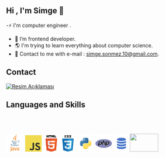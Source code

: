 ## Hi , I'm Simge 👋


 -⚡ I'm computer engineer .
- 🌱 I’m frontend developer.
- 🌎 I'm trying to learn everything about computer science.
- 💬 Contact to me with e-mail : simge.sonmez.10@gmail.com. 

## Contact 
<a href="https://www.linkedin.com/in/simge-s%C3%B6nmez-5085b1269/">
  <img src=https://upload.wikimedia.org/wikipedia/commons/thumb/c/ca/LinkedIn_logo_initials.png/600px-LinkedIn_logo_initials.png?20140125013055  width="45" height="45" alt="Resim Açıklaması">
</a>



## Languages and Skills
<img src=https://raw.githubusercontent.com/github/explore/5b3600551e122a3277c2c5368af2ad5725ffa9a1/topics/java/java.png width="48" height="48" > <img src=https://raw.githubusercontent.com/github/explore/5b3600551e122a3277c2c5368af2ad5725ffa9a1/topics/javascript/javascript.png width="45" height="45" > <img src=https://raw.githubusercontent.com/github/explore/5b3600551e122a3277c2c5368af2ad5725ffa9a1/topics/html/html.png width="45" height="45" ><img src=https://raw.githubusercontent.com/github/explore/5b3600551e122a3277c2c5368af2ad5725ffa9a1/topics/css/css.png width="45" height="45" > <img src=https://raw.githubusercontent.com/github/explore/5b3600551e122a3277c2c5368af2ad5725ffa9a1/topics/python/python.png width="45" height="45" > <img src=https://raw.githubusercontent.com/github/explore/5b3600551e122a3277c2c5368af2ad5725ffa9a1/topics/php/php.png width="45" height="45" > <img src=https://raw.githubusercontent.com/github/explore/5b3600551e122a3277c2c5368af2ad5725ffa9a1/topics/sql/sql.png width="45" height="45" ><img src=https://global-uploads.webflow.com/6097e0eca1e875de53031ff6/61bb05edca00197f2e7a19cf_Csharp_Logo-p-500.png width="78" height="49" style=  "margin-top:50px"  >
            
  
 







